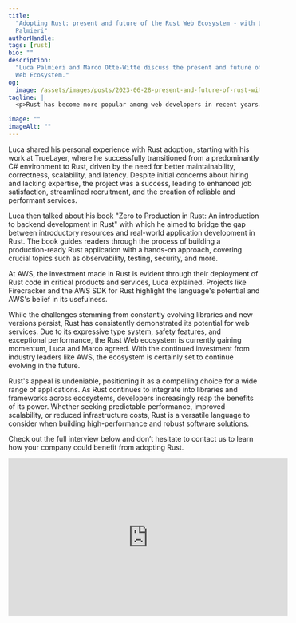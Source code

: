 ```yaml
---
title:
  "Adopting Rust: present and future of the Rust Web Ecosystem - with Luca
  Palmieri"
authorHandle:
tags: [rust]
bio: ""
description:
  "Luca Palmieri and Marco Otte-Witte discuss the present and future of the Rust
  Web Ecosystem."
og:
  image: /assets/images/posts/2023-06-28-present-and-future-of-rust-with-luca-palmieri/og-image.jpg
tagline: |
  <p>Rust has become more popular among web developers in recent years. In this interview, Luca Palmieri, Senior Software Engineer at Mainmatter and Rust author, and Marco Otte-Witte, Founder of Maimatter, delved into the world of backend development with Rust, examining the state of the ecosystem, the challenges it faces, and the success stories it generated.</p>

image: ""
imageAlt: ""
---
```


Luca shared his personal experience with Rust adoption, starting with his work
at TrueLayer, where he successfully transitioned from a predominantly C#
environment to Rust, driven by the need for better maintainability, correctness,
scalability, and latency. Despite initial concerns about hiring and lacking
expertise, the project was a success, leading to enhanced job satisfaction,
streamlined recruitment, and the creation of reliable and performant services.

Luca then talked about his book "Zero to Production in Rust: An introduction to
backend development in Rust" with which he aimed to bridge the gap between
introductory resources and real-world application development in Rust. The book
guides readers through the process of building a production-ready Rust
application with a hands-on approach, covering crucial topics such as
observability, testing, security, and more.

At AWS, the investment made in Rust is evident through their deployment of Rust
code in critical products and services, Luca explained. Projects like
Firecracker and the AWS SDK for Rust highlight the language's potential and
AWS's belief in its usefulness.

While the challenges stemming from constantly evolving libraries and new
versions persist, Rust has consistently demonstrated its potential for web
services. Due to its expressive type system, safety features, and exceptional
performance, the Rust Web ecosystem is currently gaining momentum, Luca and
Marco agreed. With the continued investment from industry leaders like AWS, the
ecosystem is certainly set to continue evolving in the future.

Rust's appeal is undeniable, positioning it as a compelling choice for a wide
range of applications. As Rust continues to integrate into libraries and
frameworks across ecosystems, developers increasingly reap the benefits of its
power. Whether seeking predictable performance, improved scalability, or reduced
infrastructure costs, Rust is a versatile language to consider when building
high-performance and robust software solutions.

Check out the full interview below and don’t hesitate to contact us to learn how
your company could benefit from adopting Rust.

<iframe width="560" height="315" src="https://youtu.be/Xb7NokhAVKI" title="Embedded video of Luca's interview" frameborder="0" allow="accelerometer; autoplay; clipboard-write; encrypted-media; gyroscope; picture-in-picture" allowfullscreen></iframe>
